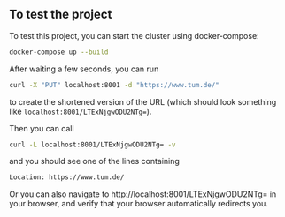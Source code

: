 ## To test the project

To test this project, you can start the cluster using docker-compose:

```bash
docker-compose up --build
```

After waiting a few seconds, you can run

```bash
curl -X "PUT" localhost:8001 -d "https://www.tum.de/"
```

to create the shortened version of the URL (which should look something like `localhost:8001/LTExNjgwODU2NTg=`).

Then you can call

```bash
curl -L localhost:8001/LTExNjgwODU2NTg= -v
```

and you should see one of the lines containing

```txt
Location: https://www.tum.de/
```

Or you can also navigate to http://localhost:8001/LTExNjgwODU2NTg= in your browser, and verify that your browser automatically redirects you.
